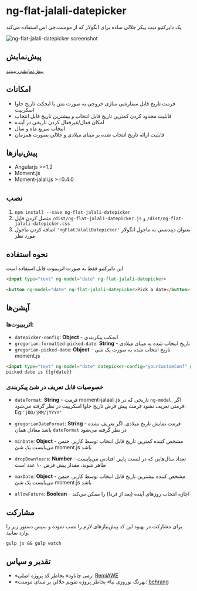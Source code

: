 ng-flat-jalali-datepicker
===

یک دایرکتیو دیت پیکر جلالی ساده برای انگولار که از مومنت.جی اس استفاده می‌کند

![ng-flat-jalali-datepicker screenshot](http://s7.picofile.com/file/8252672284/taghvim.png)

## پیش‌نمایش

[پیش‌نمایشی ببینید](http://thg303.github.io/jalali-datepicker-demo/)

## امکانات
* فرمت تاریخ قابل سفارشی سازی خروجی به صورت متن یا ابجکت تاریخ جاوا اسکریپت
* قابلیت محدود کردن کمترین تاریخ قابل انتخاب و بیشترین تاریخ قابل انتخاب
* امکان فعال/غیرفعال کردن تاریخی در آینده
* انتخاب سریع ماه و سال
* قابلیت ارائه تاریخ انتخاب شده بر مبنای میلادی و جلالی بصورت همزمان

## پیش‌نیازها
* Angularjs >=1.2
* Moment.js
* Moment-jalali.js >=0.4.0

## نصب

1. `npm install --save ng-flat-jalali-datepicker`
2. متصل کردن فایل `/dist/ng-flat-jalali-datepicker.js` و `/dist/ng-flat-jalali-datepicker.css`
3. اضافه کردن ماجول `'ngFlatJalaliDatepicker'` بعنوان دپندنسی به ماجول انگولار مورد نظر


## نحوه استفاده

این دایرکتیو فقط به صورت اتریبیوت قابل استفاده است

```html
<input type="text" ng-model="date" ng-flat-jalali-datepicker>
```

```html
<button ng-model="date" ng-flat-jalali-datepicker>Pick a date</button>
```

## آپشن‌ها

### اتریبیوت‌ها:
* `datepicker-config`: **Object** - ابجکت پیکربندی
* `gregorian-formatted-picked-date`: **String** - تاریخ انتخاب شده به مبنای میلادی
* `gregorian-picked-date`: **Object** - تاریخ انتخاب شده به صورت یک شی moment.js
```html
<input type="text" ng-model="date" datepicker-config="yourCustomConf" gregorian-formatted-picked-date="gfdate" gregorian-picked-date="gdate"  ng-flat-jalali-datepicker>Pick a date</button>
picked date is {{gfdate}}
```

### خصوصیات قابل تعریف در شئ پیکربندی

* `dateFormat`: **String** - فرمت moment-jalaali.js تاریخی که در `ng-model`. اگر فرمتی تعریف نشود فرمت پیش فرض تاریخ جاوا اسکریپت در نظر گرفته می‌شود:
Eg:`'jDD/jMM/jYYYY'`

* `gregorianDateFormat`: **String** - فرمت نمایش تاریخ میلادی. اگر تعریف نشده باشد معادل همان `dateFormat` در نظر گرفته می‌شود
* `minDate`: **Object** - مشخص کننده کمترین تاریخ قابل انتخاب توسط کاربر. حتمن می‌بایست یک شئ moment.js باشد
* `dropDownYears`: **Number** - تعداد سال‌هایی که در لیست پایین افتادنی می‌بایست ظاهر شوند. مقدار پیش فرض ۱۰ عدد است
* `maxDate`: **Object** - مشخص کننده بیشترین تاریخ قابل انتخاب توسط کاربر. حتمن می‌بایست یک شئ moment.js باشد
* `allowFuture`: **Boolean** - اجازه انتخاب روزهای آینده (بعد از فردا) را ممکن می‌کند


## مشارکت
برای مشارکت در بهبود این کد پیش‌نیازهای لازم را نصب نموده و سپس دستور زیر را وارد نمایید.

`gulp js && gulp watch`

## تقدیر و سپاس
* «رمی چاناود» بخاطر کد پروژه اصلی:
[RemiAWE](https://github.com/RemiAWE/ng-flat-datepicker)
* «بهرنگ نوروزی نیا» بخاطر پروژه تقویم جلالی بر مبنای مومنت:
[behrang](https://github.com/jalaali/moment-jalaali)


